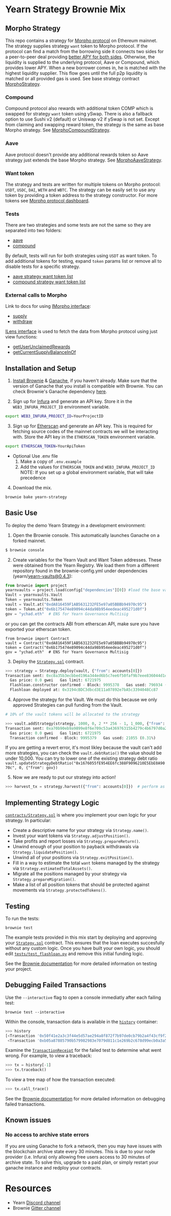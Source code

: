 # Yearn Strategy Brownie Mix

## Morpho Strategy

This repo contains a strategy for [Morpho protocol](https://morpho.xyz/) on Ethereum mainnet.
The strategy supplies strategy `want` token to Morpho protocol. If the protocol can find a match from the borrowing side
it connects two sides for a peer-to-peer deal providing [better APY for both sides](https://docs.morpho.xyz/start-here/how-it-works).
Otherwise, the liquidity is supplied to the underlying protocol, Aave or Compound, which provides lower APY.
When a new borrower comes in, he is matched with the highest liquidity supplier.
This flow goes until the full p2p liquidity is matched or all provided gas is used.
See base strategy contract [MorphoStrategy](./contracts/MorphoStrategy.sol).

### Compound

Compound protocol also rewards with additional token COMP which is swapped for strategy `want` token using ySwap.
There is also a fallback option to use Sushi v2 (default) or Uniswap v2 if ySwap is not set.
Except from claiming and swapping reward token, the strategy is the same as base Morpho strategy.
See [MorphoCompoundStrategy](./contracts/MorphoCompoundStrategy.sol).

### Aave

Aave protocol doesn't provide any additional rewards token so Aave strategy just extends the base Morpho strategy.
See [MorphoAaveStrategy](./contracts/MorphoAaveStrategy.sol).

### Want token

The strategy and tests are written for multiple tokens on Morpho protocol: `USDT`, `USDC`, `DAI`, `WETH` and `WBTC`.
The strategy can be easily set to use any token by providing a token address to the strategy constructor.
For more tokens see [Morpho protocol dashboard](https://compound.morpho.xyz/?network=mainnet).

### Tests

There are two strategies and some tests are not the same so they are separated into two folders:

- [aave](./tests/aave/)
- [compound](./tests/compound/)

By default, tests will run for both strategies using `USDT` as want token. To add additional tokens for testing,
expand `token` params list or remove all to disable tests for a specific strategy.

- [aave strategy want token list](./tests/aave/conftest.py#L51)
- [compound strategy want token list](./tests/compound/conftest.py#L52)

### External calls to Morpho

Link to docs for using [IMorpho interface](interfaces/IMorpho.sol):

- [supply](https://developers.morpho.xyz/core-protocol-contracts/morpho/supply)
- [withdraw](https://developers.morpho.xyz/core-protocol-contracts/morpho/withdraw)

[ILens interface](interfaces/ILens.sol) is used to fetch the data from Morpho protocol using just view functions:

- [getUserUnclaimedRewards](https://developers.morpho.xyz/lens#getuserunclaimedrewards)
- [getCurrentSupplyBalanceInOf](https://developers.morpho.xyz/lens#getcurrentsupplybalanceinof)

## Installation and Setup

1. [Install Brownie](https://eth-brownie.readthedocs.io/en/stable/install.html) & [Ganache](https://github.com/trufflesuite/ganache), if you haven't already. Make sure that the version of Ganache that you install is compatible with Brownie. You can check Brownie's Ganache dependency [here](https://eth-brownie.readthedocs.io/en/stable/install.html#dependencies).

2. Sign up for [Infura](https://infura.io/) and generate an API key. Store it in the `WEB3_INFURA_PROJECT_ID` environment variable.

```bash
export WEB3_INFURA_PROJECT_ID=YourProjectID
```

3. Sign up for [Etherscan](www.etherscan.io) and generate an API key. This is required for fetching source codes of the mainnet contracts we will be interacting with. Store the API key in the `ETHERSCAN_TOKEN` environment variable.

```bash
export ETHERSCAN_TOKEN=YourApiToken
```

- Optional Use .env file
  1. Make a copy of `.env.example`
  2. Add the values for `ETHERSCAN_TOKEN` and `WEB3_INFURA_PROJECT_ID`
     NOTE: If you set up a global environment variable, that will take precedence

4. Download the mix.

```bash
brownie bake yearn-strategy
```

## Basic Use

To deploy the demo Yearn Strategy in a development environment:

1. Open the Brownie console. This automatically launches Ganache on a forked mainnet.

```bash
$ brownie console
```

2. Create variables for the Yearn Vault and Want Token addresses. These were obtained from the Yearn Registry. We load them from a different repository found in the brownie-config.yml under dependencies (yearn/yearn-vaults@0.4.3):

```python
from brownie import project
yearnvaults = project.load(config["dependencies"][0]) #load the base vaults project to access the original Vault contract
Vault = yearnvaults.Vault
Token = yearnvaults.Token
vault = Vault.at("0xdA816459F1AB5631232FE5e97a05BBBb94970c95")
token = Token.at("0x6b175474e89094c44da98b954eedeac495271d0f")
gov = "ychad.eth"  # ENS for Yearn Governance Multisig
```

or you can get the contracts ABI from etherscan API, make sure you have exported your etherscan token.

```
from brownie import Contract
vault = Contract("0xdA816459F1AB5631232FE5e97a05BBBb94970c95")
token = Contract("0x6b175474e89094c44da98b954eedeac495271d0f")
gov = "ychad.eth"  # ENS for Yearn Governance Multisig
```

3. Deploy the [`Strategy.sol`](contracts/Strategy.sol) contract.

```python
>>> strategy = Strategy.deploy(vault, {"from": accounts[0]})
Transaction sent: 0xc8a35b3ecbbed196a344ed6b5c7ee6f50faf9b7eee836044d1c7ffe10093ef45
  Gas price: 0.0 gwei   Gas limit: 6721975
  Flashloan.constructor confirmed - Block: 9995378   Gas used: 796934 (11.86%)
  Flashloan deployed at: 0x3194cBDC3dbcd3E11a07892e7bA5c3394048Cc87
```

4. Approve the strategy for the Vault. We must do this because we only approved Strategies can pull funding from the Vault.

```python
# 10% of the vault tokens will be allocated to the strategy

>>> vault.addStrategy(strategy, 1000, 0, 2 ** 256 - 1, 1_000, {"from": gov})
Transaction sent: 0xa70b90eb9a9899e8f6e709c53a436976315b4279c4b6797d0a293e169f94d5b4
  Gas price: 0.0 gwei   Gas limit: 6721975
  Transaction confirmed - Block: 9995379   Gas used: 21055 (0.31%)
```

If you are getting a revert error, it's most likley because the vault can't add more strategies, you can check the `vault.debtRatio()` the value should be under 10,000. You can try to lower one of the existing strategy debt ratio `vault.updateStrategyDebtRatio("0x1676055fE954EE6fc388F9096210E5EbE0A9070c", 0, {"from": gov})`

5. Now we are ready to put our strategy into action!

```python
>>> harvest_tx = strategy.harvest({"from": accounts[0]})  # perform as many time as desired...
```

## Implementing Strategy Logic

[`contracts/Strategy.sol`](contracts/Strategy.sol) is where you implement your own logic for your strategy. In particular:

- Create a descriptive name for your strategy via `Strategy.name()`.
- Invest your want tokens via `Strategy.adjustPosition()`.
- Take profits and report losses via `Strategy.prepareReturn()`.
- Unwind enough of your position to payback withdrawals via `Strategy.liquidatePosition()`.
- Unwind all of your positions via `Strategy.exitPosition()`.
- Fill in a way to estimate the total `want` tokens managed by the strategy via `Strategy.estimatedTotalAssets()`.
- Migrate all the positions managed by your strategy via `Strategy.prepareMigration()`.
- Make a list of all position tokens that should be protected against movements via `Strategy.protectedTokens()`.

## Testing

To run the tests:

```
brownie test
```

The example tests provided in this mix start by deploying and approving your [`Strategy.sol`](contracts/Strategy.sol) contract. This ensures that the loan executes succesfully without any custom logic. Once you have built your own logic, you should edit [`tests/test_flashloan.py`](tests/test_flashloan.py) and remove this initial funding logic.

See the [Brownie documentation](https://eth-brownie.readthedocs.io/en/stable/tests-pytest-intro.html) for more detailed information on testing your project.

## Debugging Failed Transactions

Use the `--interactive` flag to open a console immediatly after each failing test:

```
brownie test --interactive
```

Within the console, transaction data is available in the [`history`](https://eth-brownie.readthedocs.io/en/stable/api-network.html#txhistory) container:

```python
>>> history
[<Transaction '0x50f41e2a3c3f44e5d57ae294a8f872f7b97de0cb79b2a4f43cf9f2b6bac61fb4'>,
 <Transaction '0xb05a87885790b579982983e7079d811c1e269b2c678d99ecb0a3a5104a666138'>]
```

Examine the [`TransactionReceipt`](https://eth-brownie.readthedocs.io/en/stable/api-network.html#transactionreceipt) for the failed test to determine what went wrong. For example, to view a traceback:

```python
>>> tx = history[-1]
>>> tx.traceback()
```

To view a tree map of how the transaction executed:

```python
>>> tx.call_trace()
```

See the [Brownie documentation](https://eth-brownie.readthedocs.io/en/stable/core-transactions.html) for more detailed information on debugging failed transactions.

<!--
## Deployment

When you are finished testing and ready to deploy to the mainnet:

1. [Import a keystore](https://eth-brownie.readthedocs.io/en/stable/account-management.html#importing-from-a-private-key) into Brownie for the account you wish to deploy from.
2. Edit [`scripts/deployment.py`](scripts/deployment.py) and add your keystore ID according to the comments.
3. Run the deployment script on the mainnet using the following command:

```bash
$ brownie run deployment --network mainnet
```

You will be prompted to enter your keystore password, and then the contract will be deployed.
-->

## Known issues

### No access to archive state errors

If you are using Ganache to fork a network, then you may have issues with the blockchain archive state every 30 minutes. This is due to your node provider (i.e. Infura) only allowing free users access to 30 minutes of archive state. To solve this, upgrade to a paid plan, or simply restart your ganache instance and redploy your contracts.

# Resources

- Yearn [Discord channel](https://discord.com/invite/6PNv2nF/)
- Brownie [Gitter channel](https://gitter.im/eth-brownie/community)
